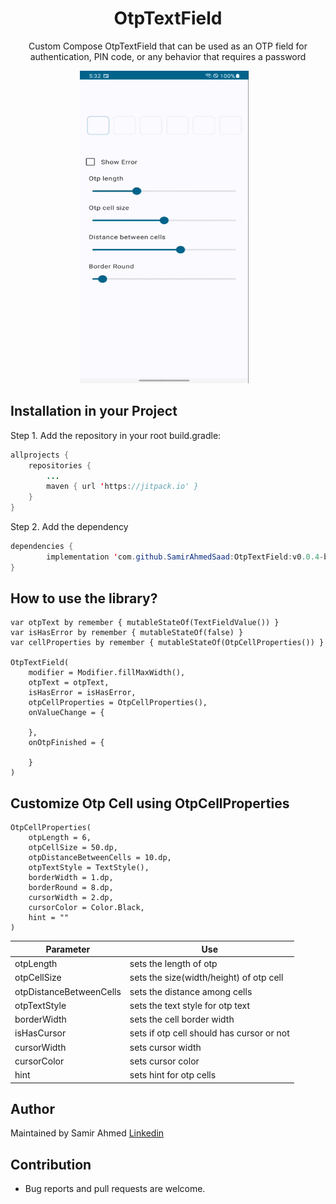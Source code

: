 <h1 align="center">OtpTextField</h1>
<p align="center">
  Custom Compose OtpTextField that can be used as an OTP field for authentication, PIN code, or any behavior that requires a password
</p>
<p align="center">
<img src="https://github.com/SamirAhmedSaad/OtpTextField/blob/master/demo.gif" width="270" height="500" /> &nbsp;&nbsp;
</p>

## Installation in your Project

Step 1. Add the repository in your root build.gradle:
```java
allprojects {
	repositories {
		...
		maven { url 'https://jitpack.io' }
	}
}
```

Step 2. Add the dependency

```java
dependencies {
        implementation 'com.github.SamirAhmedSaad:OtpTextField:v0.0.4-beta' 
}
```

## How to use the library?



```
var otpText by remember { mutableStateOf(TextFieldValue()) }
var isHasError by remember { mutableStateOf(false) }
var cellProperties by remember { mutableStateOf(OtpCellProperties()) }

OtpTextField(
    modifier = Modifier.fillMaxWidth(),
    otpText = otpText,
    isHasError = isHasError,
    otpCellProperties = OtpCellProperties(),
    onValueChange = {
        
    },
    onOtpFinished = {
        
    }
)
```
## Customize Otp Cell using OtpCellProperties
```
OtpCellProperties(
    otpLength = 6,
    otpCellSize = 50.dp,
    otpDistanceBetweenCells = 10.dp,
    otpTextStyle = TextStyle(),
    borderWidth = 1.dp,
    borderRound = 8.dp,
    cursorWidth = 2.dp,
    cursorColor = Color.Black,
    hint = ""
)
```

| Parameter                   | Use                                                          |
| --------------------------- | ------------------------------------------------------------ |
| otpLength                   | sets the length of otp                                       |
| otpCellSize                 | sets the size(width/height) of otp cell                      |
| otpDistanceBetweenCells     | sets the distance among cells                                |
| otpTextStyle                | sets the text style for otp text                             |
| borderWidth                 | sets the cell border width                                   |  
| isHasCursor                 | sets if otp cell should has cursor or not                    |
| cursorWidth                 | sets cursor width                                            |
| cursorColor                 | sets cursor color                                            |
| hint                        | sets hint for otp cells                                      |

## Author

Maintained by Samir Ahmed [Linkedin](https://www.linkedin.com/in/samir-ahmed-hayan)

## Contribution

-   Bug reports and pull requests are welcome.
